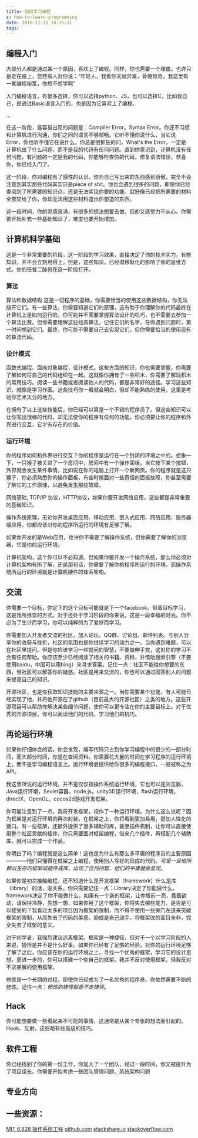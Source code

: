 ```yaml
---
title: 如何学习编程
s: how-to-learn-programming
date: 2016-11-21 14:35:31
tags:
---
```


## 编程入门

大部分人都是通过某一个原因，喜欢上了编程。同样，你也需要一个理由。也许只是走在路上，忽然有人对你说：“年轻人，我看你天赋异禀，骨骼惊奇，我这里有一套编程秘笈，你想不想学啊”

入门编程语言，有很多选择，你可以选择python、JS，也可以选择C。比如我自己，是通过Basic语言入门的，也是因为它喜欢上了编程。

...

在这一阶段，最容易出现的问题是：Compiler Error，Syntax Error。你还不习惯和计算机进行沟通，你们之间的语言不够顺畅。它听不懂你说什么，当它说Error，你也听不懂它在说什么。你总是很抓狂的问，What's the Error，一定是计算机出了什么问题，而不是我的代码有任何问题。直到你意识到，计算机没有任何问题，有问题的一定是我的代码，你能够检查你的代码，修复语法错误，恭喜你，你已经入门了。

这一阶段，你对编程有了感性的认识。你为自己写出来的东西感到骄傲，完全不会注意到其实那些代码其实只是piece of shit。你也会遇到很多的问题，即使你已经查阅到了所需要的知识点，还是无法实现你要的功能。就好像已经把所需要的材料全部交给了你，你却无法用这些材料造出你想造的东西。

这一段时间，你的灵感泉涌，有很多的想法想要去做，但却又感觉力不从心。你需要开始补充一些基础知识了，难度也要开始增加。

## 计算机科学基础

这是一个非常重要的阶段，这一阶段的学习效果，直接决定了你的技术实力。有些知识，并不会立刻用得上，但是，这些知识，已经潜移默化的影响了你的思维方式。你的任督二脉将在这一阶段打开。

### 算法

算法和数据结构 这是一切程序的基础，你需要恰当的使用这些数据结构，你无法绕开它们。有一些算法，你需要知道它们的原理，这有助于你理解你的代码最终在计算机上是如何运行的。你可能并不需要掌握算法设计的机巧，也不需要去参加一个算法比赛。但你需要理解这些经典算法，记住它们的名字，在你遇到问题时，第一时间想到它们。最终，你可能不需要自己去实现它们，但你需要恰当的使用现有的算法代码。

### 设计模式

函数式编程、面向对象编程，设计模式。这些方面的知识，你也需要掌握，你需要了解如何将自己的代码组织在一起。这就像你拥有了一些积木，你需要了解玩积木的常用技巧。阅读一些书籍或者阅读他人的代码，都是非常好的途径。学习这些知识，就像是学习作画。这些技巧你一看就会明白，但却不能熟练的使用。这里是考验你艺术天分的地方。

在拥有了以上这些技能后，你已经可以算是一个不错的程序员了。但这些知识可以让你写出很棒的代码，却无法使你的程序有任何的功能。你必须要让你的程序和外界进行交互，它才有存在的价值。

### 运行环境

你的程序如何和外界进行交互？你的程序是运行在一个封闭的环境之中的。想象一下，一只猴子被关进了一个房间中，房间中有一个操作面板，当它按下某个按钮，外界就会发生某件事情，比如说在你的电脑上打开一个新网页。你的程序就是这只猴子，你必须熟悉你的操作面板，有些时候面对一些奇怪的面板故障，你甚至需要了解它的工作原理，以避免发生那些故障。

网络基础, TCP/IP 协议，HTTP协议，如果你要开发网络应用，这些都是非常重要的基础知识。

操作系统原理，无论你开发桌面应用、移动应用、嵌入式应用、网络应用、服务器端应用，你都应该对你的程序所运行的环境有足够了解。

如果你开发的是Web应用，也许你不需要了解操作系统，但你需要了解你的浏览器，它是你的运行环境。

计算机架构，这个你可以不必知道。但如果你要开发一个操作系统，那么你必须对计算机架构有所了解，还是那句话，你需要了解你的程序所运行的环境。而操作系统所运行的环境就是计算机硬件的体系架构。

## 交流

你需要一个目标，你定下的这个目标可能就是下一个facebook。带着目标学习，这是我所推崇的方式。对于还处于学习阶段的你来说，这是一段幸福的时光。你不必为了生计而学习，你可以纯粹的为了爱好而学习。

你需要加入开发者交流的社区，加入论坛、QQ群、讨论组、邮件列表。与别人分享你的收获与挫折，社区的氛围也是你继续学习的动力之一。当你遇到难题，可以在社区里提问。但是你应该学习一些提问的智慧，不要做伸手党，这对你的学习不会有任何帮助。你应该至少已经阅读了相关的书籍、资料，并借助搜索引擎（不要使用baidu，中国可以用bing）来寻求答案。记住一点：社区不能给你想要的东西，但社区可以解答你的疑惑。社区是用来交流的，你也可以通过回答别人的问题来提高自己的知识。

开源社区，也是你获取知识技能的主要来源之一。当你需要某个功能，有人可能已经实现了他，并将他开源在了github（目前最大的开源社区）之类的地方。这些开源项目可以帮助你解决某些细节问题，使你可以更专注在你的主要目标上。对于优秀的开源项目，你可以阅读他们的代码，学习他们的机巧。

## 再论运行环境

如果你仔细体会的话，你会发现，编写代码只占到你学习编程中的很少的一部分时间，而大部分时间，你是在查阅资料。你需要花大量的时间在学习程序的运行环境上，而不是学习编程语言上。运行环境会提供给你很多的编程接口，一般被称之为API。

我这里所说的运行环境，并不是仅仅指操作系统运行环境，它也可以是浏览器，Java运行环境，Sevlet容器，node.js，unity3D运行环境，flash运行环境，directX，OpenGL，cocos2d游戏开发框架。

你可能注意到了一点，我将开发框架，视作了一种运行环境。为什么这么说呢？因为框架是对运行环境的再次封装，在框架之上，你将看到更加易用，更加人性化的接口。有一些框架，还额外提供了很多辅助的库，甚至插件机制，让你可以直接使用整个社区贡献的插件。你只需要面对框架编程，借来几个插件，再搭配几个辅助库，就可以完成一个作品。

你明白了吗？编程就是这么简单！这也是为什么有那么多平庸的程序员的主要原因————他们只懂得在框架之上编程，使用别人写好的现成的代码。*可是一旦他所赖以生存的框架或插件或库，出现了任何问题，他们的平庸就会显现*。

如果你是初次接触编程，还不知道什么是开发框架（framework）什么是库（library）的话，没关系，你只需要记住一点：Library决定了你能做什么，framework决定了你不能做什么。如果有一个新的框架，让你眼前一亮，蠢蠢欲动，请保持冷静，先想一想，如果你用了这个框架，你将失去哪些能力，是否是可以接受的？我看过太多的项目因为框架的限制，而不得不使用一些旁门左道来突破框架的限制，从而失去了代码的美感。抑或是自己动手，将框架改的面目全非，完全失去了框架的意义。

对于初学者，我强烈建议远离框架。框架是一种捷径，但对于一个以学习阶段的人来说，捷径是并不是什么好事。如果你已经有了足够的经验，对你的运行环境足够了解了之后，你应该在你的运行环境之上，寻找一个优秀的框架，学习它的设计思想。更进一步的，你可以搭建一个你自己的框架。我并不反对使用框架，但我反对不求甚解的使用框架。

修炼是一个长期的过程，即使你已经成为了一名优秀的程序员，你依然需要不断的修炼。记住一点：*修炼的捷径就是不走捷径*。

## Hack

你可能想要做一些看起来不可能的事情，这通常是从某个夸张的想法而引起的。Hook、反射，这些略有些高级的技巧。

## 软件工程

你已经找到了你的第一份工作，你加入了一个团队，经过一段时间，你又被提升为了项目组长。你需要开始考虑一些团队管理问题、系统架构问题

## 专业方向


## 一些资源：

[MIT 6.828 操作系统工程](https://pdos.csail.mit.edu/6.828/2014/)
[github.com](github.com)
[stackshare.io](stackshare.io)
[stackoverflow.com](stackoverflow.com)
